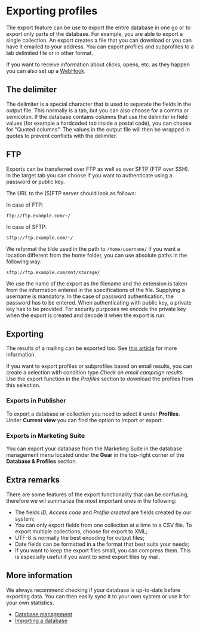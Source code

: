 # Exporting profiles
The export feature can be use to export the entire database
in one go or to export only parts of the database. For example,
you are able to export a single collection. An export creates a file
that you can download or you can have it emailed to your address.
You can export profiles and subprofiles to a tab delimited file or
in other format.

If you want to receive information about clicks, opens, etc. as they happen
you can also set up a [WebHook](./webhooks).

## The delimiter
The delimiter is a special character that is used to separate the fields in
the output file. This normally is a tab, but you can also choose for a comma
or semicolon. If the database contains columns that use the delimiter in field
values (for example a hardcoded tab inside a postal code), you can choose for
"Quoted columns". The values in the output file will then be wrapped in quotes
to prevent conflicts with the delimiter.

## FTP
Exports can be transferred over FTP as well as over SFTP (FTP over SSH).
In the target tab you can choose if you want to authenticate using a
password or public key.

The URL to the (S)FTP server should look as follows:

In case of FTP:
```text
ftp://ftp.example.com/~/
```

In case of SFTP:
```text
sftp://ftp.example.com/~/
```

We reformat the tilde used in the path to `/home/username/` if you want a
location different from the home folder, you can use absolute paths in the
following way:
```text
sftp://ftp.example.com/mnt/storage/
```

We use the name of the export as the filename and the extension is taken from
the information entered in the specifications of the file. Supplying a username
is mandatory. In the case of password authentication, the password has to
be entered. When authenticating with public key, a private key has to be
provided. For security purposes we encode the private key when the export is
created and decode it when the export is run.

## Exporting
The results of a mailing can be exported too. See [this article](./statistics-export)
for more information.

If you want to export profiles or subprofiles based on email results, you
can create a selection with condition type *Check on email campaign results*.
Use the export function in the *Profiles* section to download the profiles
from this selection.

### Exports in Publisher
To export a database or collection you need to select it under **Profiles**.
Under **Current view** you can find the option to import or export.

### Exports in Marketing Suite
You can export your database from the Marketing Suite in the database
management menu located under the **Gear** in the top-right corner of the
**Database & Profiles** section.

## Extra remarks
There are some features of the export functionality that can be confusing,
therefore we wil summarize the most important ones in the following:
* The fields *ID*, *Access code* and *Profile created* are fields created by
our system;
* You can only export fields from one collection at a time to a CSV file.
To export multiple collections, choose for export to XML;
* UTF-8 is normally the best encoding for output files;
* Date fields can be formatted in a the format that best suits your needs;
* If you want to keep the export files small, you can compress them.
This is especially useful if you want to send export files by mail.

## More information
We always recommend checking if your database is up-to-date before exporting
data. You can then easily sync it to your own system or use it for your
own statistics.

* [Database management](./database-management)
* [Importing a database](./database-import)
